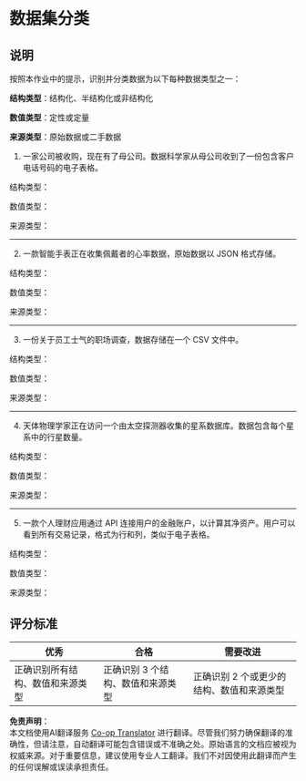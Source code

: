 <!--
CO_OP_TRANSLATOR_METADATA:
{
  "original_hash": "2e5cacb967c1e9dfd07809bfc441a0b4",
  "translation_date": "2025-08-24T12:41:40+00:00",
  "source_file": "1-Introduction/03-defining-data/assignment.md",
  "language_code": "zh"
}
-->
# 数据集分类

## 说明

按照本作业中的提示，识别并分类数据为以下每种数据类型之一：

**结构类型**：结构化、半结构化或非结构化

**数值类型**：定性或定量

**来源类型**：原始数据或二手数据

1. 一家公司被收购，现在有了母公司。数据科学家从母公司收到了一份包含客户电话号码的电子表格。

结构类型：

数值类型：

来源类型：

---

2. 一款智能手表正在收集佩戴者的心率数据，原始数据以 JSON 格式存储。

结构类型：

数值类型：

来源类型：

---

3. 一份关于员工士气的职场调查，数据存储在一个 CSV 文件中。

结构类型：

数值类型：

来源类型：

---

4. 天体物理学家正在访问一个由太空探测器收集的星系数据库。数据包含每个星系中的行星数量。

结构类型：

数值类型：

来源类型：

---

5. 一款个人理财应用通过 API 连接用户的金融账户，以计算其净资产。用户可以看到所有交易记录，格式为行和列，类似于电子表格。

结构类型：

数值类型：

来源类型：

## 评分标准

优秀 | 合格 | 需要改进
--- | --- | --- |
正确识别所有结构、数值和来源类型 | 正确识别 3 个结构、数值和来源类型 | 正确识别 2 个或更少的结构、数值和来源类型 |

**免责声明**：  
本文档使用AI翻译服务 [Co-op Translator](https://github.com/Azure/co-op-translator) 进行翻译。尽管我们努力确保翻译的准确性，但请注意，自动翻译可能包含错误或不准确之处。原始语言的文档应被视为权威来源。对于重要信息，建议使用专业人工翻译。我们不对因使用此翻译而产生的任何误解或误读承担责任。
